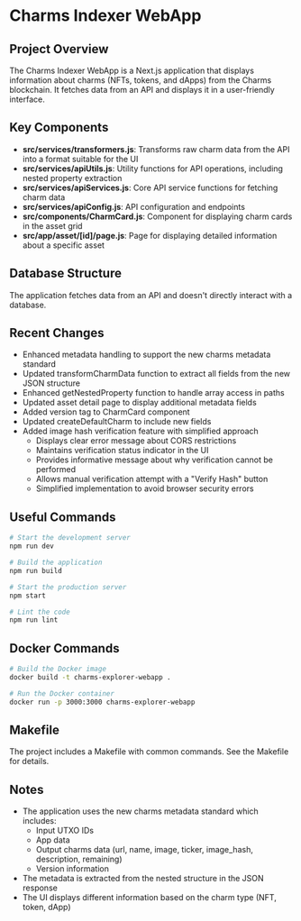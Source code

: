 # Charms Indexer WebApp

## Project Overview
The Charms Indexer WebApp is a Next.js application that displays information about charms (NFTs, tokens, and dApps) from the Charms blockchain. It fetches data from an API and displays it in a user-friendly interface.

## Key Components
- **src/services/transformers.js**: Transforms raw charm data from the API into a format suitable for the UI
- **src/services/apiUtils.js**: Utility functions for API operations, including nested property extraction
- **src/services/apiServices.js**: Core API service functions for fetching charm data
- **src/services/apiConfig.js**: API configuration and endpoints
- **src/components/CharmCard.js**: Component for displaying charm cards in the asset grid
- **src/app/asset/[id]/page.js**: Page for displaying detailed information about a specific asset

## Database Structure
The application fetches data from an API and doesn't directly interact with a database.

## Recent Changes
- Enhanced metadata handling to support the new charms metadata standard
- Updated transformCharmData function to extract all fields from the new JSON structure
- Enhanced getNestedProperty function to handle array access in paths
- Updated asset detail page to display additional metadata fields
- Added version tag to CharmCard component
- Updated createDefaultCharm to include new fields
- Added image hash verification feature with simplified approach
  - Displays clear error message about CORS restrictions
  - Maintains verification status indicator in the UI
  - Provides informative message about why verification cannot be performed
  - Allows manual verification attempt with a "Verify Hash" button
  - Simplified implementation to avoid browser security errors

## Useful Commands
```bash
# Start the development server
npm run dev

# Build the application
npm run build

# Start the production server
npm start

# Lint the code
npm run lint
```

## Docker Commands
```bash
# Build the Docker image
docker build -t charms-explorer-webapp .

# Run the Docker container
docker run -p 3000:3000 charms-explorer-webapp
```

## Makefile
The project includes a Makefile with common commands. See the Makefile for details.

## Notes
- The application uses the new charms metadata standard which includes:
  - Input UTXO IDs
  - App data
  - Output charms data (url, name, image, ticker, image_hash, description, remaining)
  - Version information
- The metadata is extracted from the nested structure in the JSON response
- The UI displays different information based on the charm type (NFT, token, dApp)
